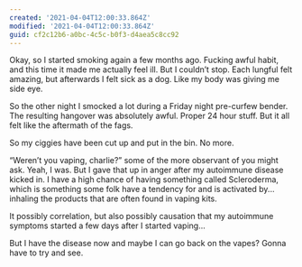 ```yaml
---
created: '2021-04-04T12:00:33.864Z'
modified: '2021-04-04T12:00:33.864Z'
guid: cf2c12b6-a0bc-4c5c-b0f3-d4aea5c8cc92
---
```

Okay, so I started smoking again a few months ago. Fucking awful habit, and this time it made me actually feel ill. But I couldn’t stop. Each lungful felt amazing, but afterwards I felt sick as a dog. Like my body was giving me side eye. 

So the other night I smocked a lot during a Friday night pre-curfew bender. The resulting hangover was absolutely awful. Proper 24 hour stuff. But it all felt like the aftermath of the fags. 

So my ciggies have been cut up and put in the bin. No more. 

“Weren’t you vaping, charlie?” some of the more observant of you might ask. Yeah, I was. But I gave that up in anger after my autoimmune disease kicked in. I have a high chance of having something called Scleroderma, which is something some folk have a tendency for and is activated by... inhaling the products that are often found in vaping kits. 

It possibly correlation, but also possibly causation that my autoimmune symptoms started a few days after I started vaping...

But I have the disease now and maybe I can go back on the vapes? Gonna have to try and see. 
